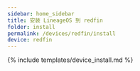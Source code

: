 ```yaml
---
sidebar: home_sidebar
title: 安装 LineageOS 到 redfin
folder: install
permalink: /devices/redfin/install
device: redfin
---
```

{% include templates/device_install.md %}
